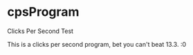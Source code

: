 # cpsProgram
 Clicks Per Second Test 

 This is a clicks per second program, bet you can't beat 13.3. :0
